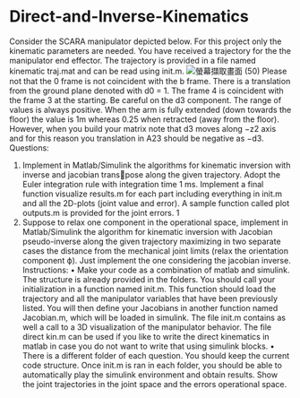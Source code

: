 # Direct-and-Inverse-Kinematics
Consider the SCARA manipulator depicted below. For this project only the kinematic parameters are
needed. You have received a trajectory for the the manipulator end effector. The trajectory is provided in
a file named kinematic traj.mat and can be read using init.m.
![螢幕擷取畫面 (50)](https://user-images.githubusercontent.com/69573286/197291442-e64c6f8e-49dd-4a8d-89f7-daa7d5da6b73.png)
Please not that the 0 frame is not coincident with the b frame. There is a translation from the ground
plane denoted with d0 = 1. The frame 4 is coincident with the frame 3 at the starting. Be careful on the
d3 component. The range of values is always positive. When the arm is fully extended (down towards the
floor) the value is 1m whereas 0.25 when retracted (away from the floor). However, when you build your
matrix note that d3 moves along −z2 axis and for this reason you translation in A23 should be negative as −d3.
Questions:
1. Implement in Matlab/Simulink the algorithms for kinematic inversion with inverse and jacobian transpose along the given trajectory. Adopt the Euler integration rule with integration time 1 ms. Implement
a final function visualize results.m for each part including everything in init.m and all the 2D-plots
(joint value and error). A sample function called plot outputs.m is provided for the joint errors.
1
2. Suppose to relax one component in the operational space, implement in Matlab/Simulink the algorithm
for kinematic inversion with Jacobian pseudo-inverse along the given trajectory maximizing in two
separate cases the distance from the mechanical joint limits (relax the orientation component ϕ). Just
implement the one considering the jacobian inverse.
Instructions:
• Make your code as a combination of matlab and simulink. The structure is already provided in the
folders. You should call your initialization in a function named init.m. This function should load the
trajectory and all the manipulator variables that have been previously listed. You will then define your
Jacobians in another function named Jacobian.m, which will be loaded in simulink. The file init.m
contains as well a call to a 3D visualization of the manipulator behavior. The file direct kin.m can be
used if you like to write the direct kinematics in matlab in case you do not want to write that using
simulink blocks.
• There is a different folder of each question. You should keep the current code structure. Once init.m
is ran in each folder, you should be able to automatically play the simulink environment and obtain
results. Show the joint trajectories in the joint space and the errors operational space.
